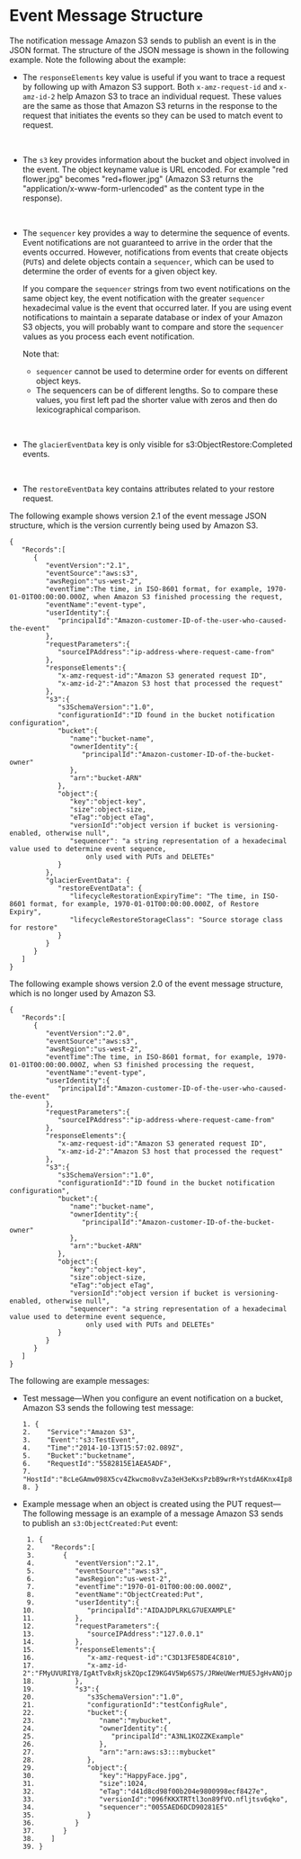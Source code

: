 # Event Message Structure<a name="notification-content-structure"></a>

The notification message Amazon S3 sends to publish an event is in the JSON format\. The structure of the JSON message is shown in the following example\. Note the following about the example:
+ The `responseElements` key value is useful if you want to trace a request by following up with Amazon S3 support\. Both `x-amz-request-id` and `x-amz-id-2` help Amazon S3 to trace an individual request\. These values are the same as those that Amazon S3 returns in the response to  the request that initiates the events so they can be used to match event to request\.

   
+ The `s3` key provides information about the bucket and object involved in the event\. The object keyname value is URL encoded\. For example "red flower\.jpg" becomes "red\+flower\.jpg" \(Amazon S3 returns the "application/x\-www\-form\-urlencoded" as the content type in the response\)\.

   
+ The `sequencer` key provides a way to determine the sequence of events\. Event notifications are not guaranteed to arrive in the order that the events occurred\. However, notifications from events that create objects \(`PUT`s\) and delete objects contain a `sequencer`, which can be used to determine the order of events for a given object key\. 

  If you compare the `sequencer` strings from two event notifications on the same object key, the event notification with the greater `sequencer` hexadecimal value is the event that occurred later\. If you are using event notifications to maintain a separate database or index of your Amazon S3 objects, you will probably want to compare and store the `sequencer` values as you process each event notification\. 

  Note that:
  + `sequencer` cannot be used to determine order for events on different object keys\.
  + The sequencers can be of different lengths\. So to compare these values, you first left pad the shorter value with zeros and then do lexicographical comparison\.

   
+ The `glacierEventData` key is only visible for s3:ObjectRestore:Completed events\. 

   
+ The `restoreEventData` key contains attributes related to your restore request\.

The following example shows version 2\.1 of the event message JSON structure, which is the version currently being used by Amazon S3\.

```
{  
   "Records":[  
      {  
         "eventVersion":"2.1",
         "eventSource":"aws:s3",
         "awsRegion":"us-west-2",
         "eventTime":The time, in ISO-8601 format, for example, 1970-01-01T00:00:00.000Z, when Amazon S3 finished processing the request,
         "eventName":"event-type",
         "userIdentity":{  
            "principalId":"Amazon-customer-ID-of-the-user-who-caused-the-event"
         },
         "requestParameters":{  
            "sourceIPAddress":"ip-address-where-request-came-from"
         },
         "responseElements":{  
            "x-amz-request-id":"Amazon S3 generated request ID",
            "x-amz-id-2":"Amazon S3 host that processed the request"
         },
         "s3":{  
            "s3SchemaVersion":"1.0",
            "configurationId":"ID found in the bucket notification configuration",
            "bucket":{  
               "name":"bucket-name",
               "ownerIdentity":{  
                  "principalId":"Amazon-customer-ID-of-the-bucket-owner"
               },
               "arn":"bucket-ARN"
            },
            "object":{  
               "key":"object-key",
               "size":object-size,
               "eTag":"object eTag",
               "versionId":"object version if bucket is versioning-enabled, otherwise null",
               "sequencer": "a string representation of a hexadecimal value used to determine event sequence, 
                   only used with PUTs and DELETEs"
            }
         },
         "glacierEventData": {
            "restoreEventData": {
               "lifecycleRestorationExpiryTime": "The time, in ISO-8601 format, for example, 1970-01-01T00:00:00.000Z, of Restore Expiry",
               "lifecycleRestoreStorageClass": "Source storage class for restore"
            }
         }
      }
   ]
}
```

The following example shows version 2\.0 of the event message structure, which  is no longer used by Amazon S3\.

```
{  
   "Records":[  
      {  
         "eventVersion":"2.0",
         "eventSource":"aws:s3",
         "awsRegion":"us-west-2",
         "eventTime":The time, in ISO-8601 format, for example, 1970-01-01T00:00:00.000Z, when S3 finished processing the request,
         "eventName":"event-type",
         "userIdentity":{  
            "principalId":"Amazon-customer-ID-of-the-user-who-caused-the-event"
         },
         "requestParameters":{  
            "sourceIPAddress":"ip-address-where-request-came-from"
         },
         "responseElements":{  
            "x-amz-request-id":"Amazon S3 generated request ID",
            "x-amz-id-2":"Amazon S3 host that processed the request"
         },
         "s3":{  
            "s3SchemaVersion":"1.0",
            "configurationId":"ID found in the bucket notification configuration",
            "bucket":{  
               "name":"bucket-name",
               "ownerIdentity":{  
                  "principalId":"Amazon-customer-ID-of-the-bucket-owner"
               },
               "arn":"bucket-ARN"
            },
            "object":{  
               "key":"object-key",
               "size":object-size,
               "eTag":"object eTag",
               "versionId":"object version if bucket is versioning-enabled, otherwise null",
               "sequencer": "a string representation of a hexadecimal value used to determine event sequence, 
                   only used with PUTs and DELETEs"
            }
         }
      }
   ]
}
```

The following are example messages:
+ Test message—When you configure an event notification on a bucket, Amazon S3 sends the following test message:

  ```
  1. {  
  2.    "Service":"Amazon S3",
  3.    "Event":"s3:TestEvent",
  4.    "Time":"2014-10-13T15:57:02.089Z",
  5.    "Bucket":"bucketname",
  6.    "RequestId":"5582815E1AEA5ADF",
  7.    "HostId":"8cLeGAmw098X5cv4Zkwcmo8vvZa3eH3eKxsPzbB9wrR+YstdA6Knx4Ip8EXAMPLE"
  8. }
  ```
+ Example message when an object is created using the PUT request—The following message is an example of a message Amazon S3 sends to publish an `s3:ObjectCreated:Put` event:

  ```
   1. {  
   2.    "Records":[  
   3.       {  
   4.          "eventVersion":"2.1",
   5.          "eventSource":"aws:s3",
   6.          "awsRegion":"us-west-2",
   7.          "eventTime":"1970-01-01T00:00:00.000Z",
   8.          "eventName":"ObjectCreated:Put",
   9.          "userIdentity":{  
  10.             "principalId":"AIDAJDPLRKLG7UEXAMPLE"
  11.          },
  12.          "requestParameters":{  
  13.             "sourceIPAddress":"127.0.0.1"
  14.          },
  15.          "responseElements":{  
  16.             "x-amz-request-id":"C3D13FE58DE4C810",
  17.             "x-amz-id-2":"FMyUVURIY8/IgAtTv8xRjskZQpcIZ9KG4V5Wp6S7S/JRWeUWerMUE5JgHvANOjpD"
  18.          },
  19.          "s3":{  
  20.             "s3SchemaVersion":"1.0",
  21.             "configurationId":"testConfigRule",
  22.             "bucket":{  
  23.                "name":"mybucket",
  24.                "ownerIdentity":{  
  25.                   "principalId":"A3NL1KOZZKExample"
  26.                },
  27.                "arn":"arn:aws:s3:::mybucket"
  28.             },
  29.             "object":{  
  30.                "key":"HappyFace.jpg",
  31.                "size":1024,
  32.                "eTag":"d41d8cd98f00b204e9800998ecf8427e",
  33.                "versionId":"096fKKXTRTtl3on89fVO.nfljtsv6qko",
  34.                "sequencer":"0055AED6DCD90281E5"
  35.             }
  36.          }
  37.       }
  38.    ]
  39. }
  ```